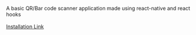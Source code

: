 A basic QR/Bar code scanner application made using react-native and react hooks  <br /> <br />
[Installation Link](https://expo.dev/accounts/aryamanm09/projects/qrCodeScanner/builds/79091cfb-64dc-4605-ae23-af111a2904ce)
